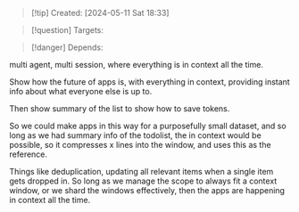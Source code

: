 
>[!tip] Created: [2024-05-11 Sat 18:33]

>[!question] Targets: 

>[!danger] Depends: 

multi agent, multi session, where everything is in context all the time.

Show how the future of apps is, with everything in context, providing instant info about what everyone else is up to.

Then show summary of the list to show how to save tokens.

So we could make apps in this way for a purposefully small dataset, and so long as we had summary info of the todolist, the in context would be possible, so it compresses x lines into the window, and uses this as the reference.

Things like deduplication, updating all relevant items when a single item gets dropped in.
So long as we manage the scope to always fit a context window, or we shard the windows effectively, then the apps are happening in context all the time.